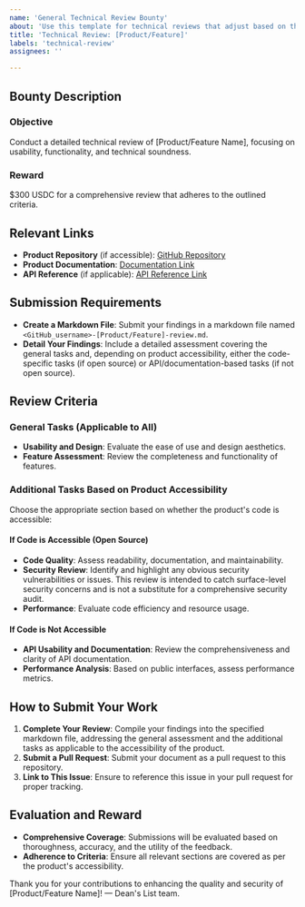 ```yaml
---
name: 'General Technical Review Bounty'
about: 'Use this template for technical reviews that adjust based on the accessibility of the project code.'
title: 'Technical Review: [Product/Feature]'
labels: 'technical-review'
assignees: ''

---
```


## Bounty Description

### Objective
Conduct a detailed technical review of [Product/Feature Name], focusing on usability, functionality, and technical soundness.

### Reward
$300 USDC for a comprehensive review that adheres to the outlined criteria.

## Relevant Links

- **Product Repository** (if accessible): [GitHub Repository](https://github.com/example-user/example-repo)
- **Product Documentation**: [Documentation Link](https://example.com/documentation)
- **API Reference** (if applicable): [API Reference Link](https://example.com/api-reference)

## Submission Requirements

- **Create a Markdown File**: Submit your findings in a markdown file named `<GitHub_username>-[Product/Feature]-review.md`.
- **Detail Your Findings**: Include a detailed assessment covering the general tasks and, depending on product accessibility, either the code-specific tasks (if open source) or API/documentation-based tasks (if not open source).

## Review Criteria

### General Tasks (Applicable to All)
- **Usability and Design**: Evaluate the ease of use and design aesthetics.
- **Feature Assessment**: Review the completeness and functionality of features.

### Additional Tasks Based on Product Accessibility
Choose the appropriate section based on whether the product's code is accessible:

#### If Code is Accessible (Open Source)
- **Code Quality**: Assess readability, documentation, and maintainability.
- **Security Review**: Identify and highlight any obvious security vulnerabilities or issues. This review is intended to catch surface-level security concerns and is not a substitute for a comprehensive security audit.
- **Performance**: Evaluate code efficiency and resource usage.

#### If Code is Not Accessible
- **API Usability and Documentation**: Review the comprehensiveness and clarity of API documentation.
- **Performance Analysis**: Based on public interfaces, assess performance metrics.

## How to Submit Your Work

1. **Complete Your Review**: Compile your findings into the specified markdown file, addressing the general assessment and the additional tasks as applicable to the accessibility of the product.
2. **Submit a Pull Request**: Submit your document as a pull request to this repository.
3. **Link to This Issue**: Ensure to reference this issue in your pull request for proper tracking.

## Evaluation and Reward

- **Comprehensive Coverage**: Submissions will be evaluated based on thoroughness, accuracy, and the utility of the feedback.
- **Adherence to Criteria**: Ensure all relevant sections are covered as per the product's accessibility.

Thank you for your contributions to enhancing the quality and security of [Product/Feature Name]! — Dean's List team.
